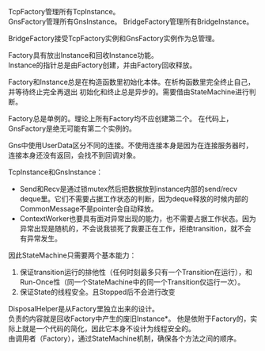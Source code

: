 TcpFactory管理所有TcpInstance。  
GnsFactory管理所有GnsInstance。
BridgeFactory管理所有BridgeInstance。

BridgeFactory接受TcpFactory实例和GnsFactory实例作为总管理。

Factory具有放出Instance和回收Instance功能。  
Instance的指针总是由Factory创建，并由Factory回收释放。

Factory和Instance总是在构造函数里初始化本体。在析构函数里完全终止自己，并等待终止完全再退出
初始化和终止总是异步的。需要借由StateMachine进行判断。

Factory总是单例的。理论上所有Factory均不应创建第二个。
在代码上，GnsFactory是绝无可能有第二个实例的。

Gns中使用UserData区分不同的连接。不使用连接本身是因为在连接服务器时，连接本身还没有返回，会找不到回调对象。

TcpInstance和GnsInstance：
* Send和Recv是通过锁mutex然后把数据放到instance内部的send/recv deque里。它们不需要占据工作状态的判断，因为deque释放的时候内部的CommonMessage不是pointer会自动释放。
* ContextWorker也要具有面对异常出现的能力，也不需要占据工作状态。因为异常出现是随机的，不会说我锁死了我要正在工作，拒绝transition，就不会有异常发生。

因此StateMachine只需要两个基本能力：
1. 保证transition运行的排他性（任何时刻最多只有一个Transition在运行），和Run-Once性（同一个StateMachine中的同一个Transition仅运行一次）。
2. 保证State的线程安全。且Stopped后不会进行改变

DisposalHelper是从Factory里独立出来的设计。  
负责的内容就是回收Factory中产生的废旧Instance*。
他是依附于Factory的，实际上就是一个代码的简化，因此它本身不设计为线程安全的。  
由调用者（Factory），通过StateMachine机制，确保各个方法之间的顺序。
